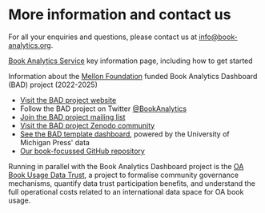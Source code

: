 # More information and contact us

For all your enquiries and questions, please contact us at info@book-analytics.org.

[Book Analytics Service](https://oapen.org/article/book-analytics-service) key information page, including how to get started


Information about the [Mellon Foundation](https://mellon.org/) funded Book Analytics Dashboard (BAD) project (2022-2025)

* [Visit the BAD project website](http://book-analytics.org/)
* Follow the BAD project on Twitter [@BookAnalytics](https://twitter.com/BookAnalytics)
* [Join the BAD project mailing list](https://docs.google.com/forms/d/e/1FAIpQLSdt7m9xL_4LxY3RUlX7DFg9uq7_12c8NLtDj036eGIZszPONA/viewform)
* [Visit the BAD project Zenodo community](https://zenodo.org/communities/book-analytics-dashboard-project/?page=1&size=20)
* [See the BAD template dashboard](http:/template.book-analytics.org/), powered by the University of Michigan Press' data
* [Our book-focussed GitHub repository](https://github.com/The-Academic-Observatory/oaebu-workflows)

Running in parallel with the Book Analytics Dashboard project is the [OA Book Usage Data Trust](https://www.oabookusage.org/), a project to formalise community governance mechanisms, quantify data trust participation benefits, and understand the full operational costs related to an international data space for OA book usage.
